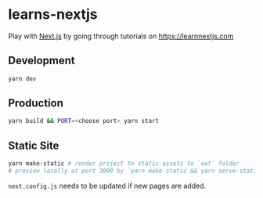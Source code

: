 # learns-nextjs

Play with [Next.js](https://github.com/zeit/next.js) by going through tutorials on https://learnnextjs.com

## Development

```bash
yarn dev
```

## Production

```bash
yarn build && PORT=<choose port> yarn start
```

## Static Site

```bash
yarn make-static # render project to static assets to `out` folder
# preview locally at port 3000 by `yarn make-static && yarn serve-static`
```

`next.config.js` needs to be updated if new pages are added.
